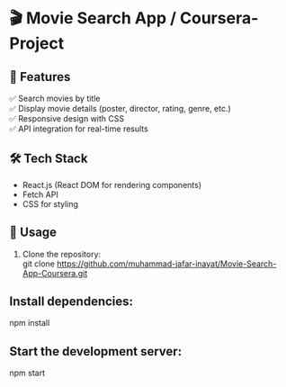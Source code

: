 # 🎬 Movie Search App  / Coursera-Project

## 🚀 Features  
✅ Search movies by title  
✅ Display movie details (poster, director, rating, genre, etc.)  
✅ Responsive design with CSS  
✅ API integration for real-time results  

## 🛠️ Tech Stack  
- React.js (React DOM for rendering components)  
- Fetch API  
- CSS for styling  

## 📌 Usage  
1. Clone the repository:  
   git clone https://github.com/muhammad-jafar-inayat/Movie-Search-App-Coursera.git
## Install dependencies:
npm install
## Start the development server:
npm start
